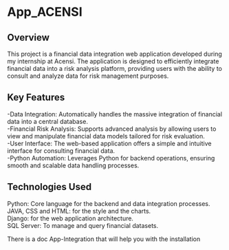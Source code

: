 # App_ACENSI
## Overview
This project is a financial data integration web application developed during my internship at Acensi. The application is designed to efficiently integrate financial data into a risk analysis platform, providing users with the ability to consult and analyze data for risk management purposes.

## Key Features
-Data Integration: Automatically handles the massive integration of financial data into a central database.  
-Financial Risk Analysis: Supports advanced analysis by allowing users to view and manipulate financial data models tailored for risk evaluation.  
-User Interface: The web-based application offers a simple and intuitive interface for consulting financial data.  
-Python Automation: Leverages Python for backend operations, ensuring smooth and scalable data handling processes.   

## Technologies Used
Python: Core language for the backend and data integration processes.  
JAVA, CSS and HTML: for the style and the charts.  
Django: for the web application architecture.  
SQL Server: To manage and query financial datasets.  

There is a doc App-Integration that will help you with the installation
